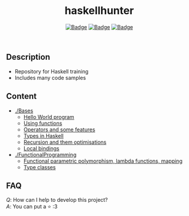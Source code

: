 <br>

<h1 align="center">haskellhunter</h1>
<div align="center">


[![Badge](https://img.shields.io/badge/Uses-Haskell-purple.svg?style=flat-square)]("Haskell")
[![Badge](https://img.shields.io/badge/Open-Source-green.svg?style=flat-square)]("OpenSource")
[![Badge](https://img.shields.io/badge/Made_with-Love-ff69b4.svg?style=flat-square)]("MadeWithLove")

<br>
</div>

## Description
* Repository for Haskell training
* Includes many code samples

## Content
* [./Bases](https://github.com/Ythosa/haskellhunter/blob/master/Bases)
    * [Hello World program](https://github.com/Ythosa/haskellhunter/blob/master/Bases/HelloWorld.hs)
    * [Using functions](https://github.com/Ythosa/haskellhunter/blob/master/Bases/Functions.hs)
    * [Operators and some features](https://github.com/Ythosa/haskellhunter/blob/master/Bases/Operators.hs)
    * [Types in Haskell](https://github.com/Ythosa/haskellhunter/blob/master/Bases/Types.hs)
    * [Recursion and them optimisations](https://github.com/Ythosa/haskellhunter/blob/master/Bases/Recursion.hs)
    * [Local bindings](https://github.com/Ythosa/haskellhunter/blob/master/Bases/LocalBindings.hs)
* [./FunctionalProgramming](https://github.com/Ythosa/haskellhunter/blob/master/FunctionalProgramming)
    * [Functional parametric polymorphism, lambda functions, mapping](https://github.com/Ythosa/haskellhunter/blob/master/FunctionalProgramming/ParametricPolymorphism.hs)
    * [Type classes](https://github.com/Ythosa/haskellhunter/blob/master/FunctionalProgramming/TypeClasses.hs)
    
## FAQ
*Q*: How can I help to develop this project?  
*A*: You can put a :star: :3

<br>
